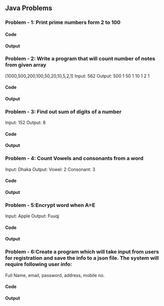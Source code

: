 ## Java Problems
### Problem - 1: Print prime numbers form 2 to 100
#### Code
#### Output
### Problem - 2: Write a program that will count number of notes from given array
[1000,500,200,100,50,20,10,5,2,1]
Input: 562
Output: 
500 1
50 1
10 1
2 1
#### Code
#### Output
### Problem - 3: Find out sum of digits of a number
Input: 152
Output: 8
#### Code
#### Output
### Problem - 4:  Count Vowels and consonants from a word
Input: Dhaka
Output:
Vowel: 2
Consonant: 3
#### Code
#### Output
### Problem - 5:Encrypt word when A=E
Input: Apple
Output: Fuuqj
#### Code
#### Output
### Problem - 6:Create a program which will take input from users for registration and save the info to a json file. The system will require following user info:
Full Name, email, password, address, mobile no.
#### Code
#### Output

